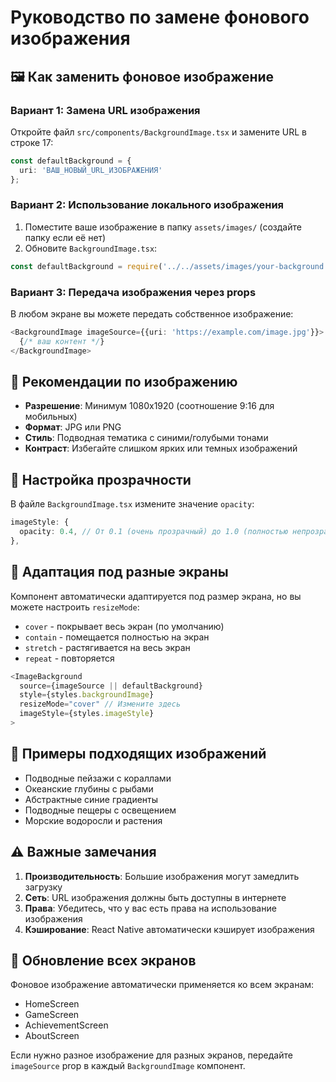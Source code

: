 # Руководство по замене фонового изображения

## 🖼️ Как заменить фоновое изображение

### Вариант 1: Замена URL изображения

Откройте файл `src/components/BackgroundImage.tsx` и замените URL в строке 17:

```typescript
const defaultBackground = {
  uri: 'ВАШ_НОВЫЙ_URL_ИЗОБРАЖЕНИЯ'
};
```

### Вариант 2: Использование локального изображения

1. Поместите ваше изображение в папку `assets/images/` (создайте папку если её нет)
2. Обновите `BackgroundImage.tsx`:

```typescript
const defaultBackground = require('../../assets/images/your-background.jpg');
```

### Вариант 3: Передача изображения через props

В любом экране вы можете передать собственное изображение:

```typescript
<BackgroundImage imageSource={{uri: 'https://example.com/image.jpg'}}>
  {/* ваш контент */}
</BackgroundImage>
```

## 🎨 Рекомендации по изображению

- **Разрешение**: Минимум 1080x1920 (соотношение 9:16 для мобильных)
- **Формат**: JPG или PNG
- **Стиль**: Подводная тематика с синими/голубыми тонами
- **Контраст**: Избегайте слишком ярких или темных изображений

## 🔧 Настройка прозрачности

В файле `BackgroundImage.tsx` измените значение `opacity`:

```typescript
imageStyle: {
  opacity: 0.4, // От 0.1 (очень прозрачный) до 1.0 (полностью непрозрачный)
},
```

## 📱 Адаптация под разные экраны

Компонент автоматически адаптируется под размер экрана, но вы можете настроить `resizeMode`:

- `cover` - покрывает весь экран (по умолчанию)
- `contain` - помещается полностью на экран
- `stretch` - растягивается на весь экран
- `repeat` - повторяется

```typescript
<ImageBackground
  source={imageSource || defaultBackground}
  style={styles.backgroundImage}
  resizeMode="cover" // Измените здесь
  imageStyle={styles.imageStyle}
>
```

## 🎯 Примеры подходящих изображений

- Подводные пейзажи с кораллами
- Океанские глубины с рыбами
- Абстрактные синие градиенты
- Подводные пещеры с освещением
- Морские водоросли и растения

## ⚠️ Важные замечания

1. **Производительность**: Большие изображения могут замедлить загрузку
2. **Сеть**: URL изображения должны быть доступны в интернете
3. **Права**: Убедитесь, что у вас есть права на использование изображения
4. **Кэширование**: React Native автоматически кэширует изображения

## 🔄 Обновление всех экранов

Фоновое изображение автоматически применяется ко всем экранам:
- HomeScreen
- GameScreen  
- AchievementScreen
- AboutScreen

Если нужно разное изображение для разных экранов, передайте `imageSource` prop в каждый `BackgroundImage` компонент.

